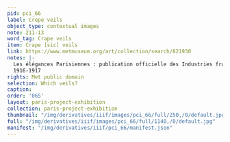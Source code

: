 ```yaml
---
pid: pci_66
label: Crepe veils
object_type: contextual images
note: 211-13
word_tag: Crape veils
item: Crape [sic] veils
link: https://www.metmuseum.org/art/collection/search/821930
notes: |-
  Les élégances Parisiennes : publication officielle des Industries francaises de la mode
  1916-1917
rights: Met public domain
selection: Which veils?
caption: 
order: '065'
layout: paris-project-exhibition
collection: paris-project-exhibition
thumbnail: "/img/derivatives/iiif/images/pci_66/full/250,/0/default.jpg"
full: "/img/derivatives/iiif/images/pci_66/full/1140,/0/default.jpg"
manifest: "/img/derivatives/iiif/pci_66/manifest.json"
---
```

